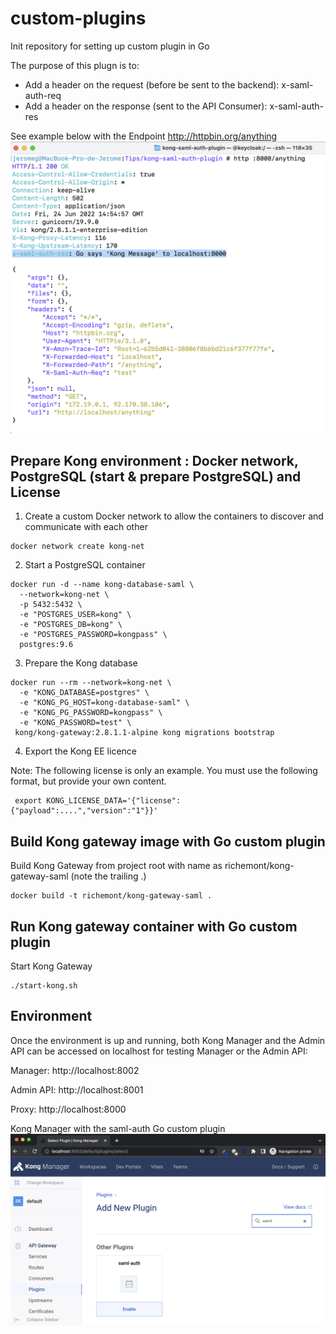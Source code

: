 # custom-plugins
Init repository for setting up custom plugin in Go

The purpose of this plugn is to:
- Add a header on the request (before be sent to the backend): x-saml-auth-req
- Add a header on the response (sent to the API Consumer): x-saml-auth-res

See example below with the Endpoint http://httpbin.org/anything
![manager](./image/saml-auth-plugin-result.png)

## Prepare Kong environment : Docker network,  PostgreSQL (start & prepare PostgreSQL) and License
1) Create a custom Docker network to allow the containers to discover and communicate with each other
``` 
docker network create kong-net
``` 
2) Start a PostgreSQL container
```
docker run -d --name kong-database-saml \
  --network=kong-net \
  -p 5432:5432 \
  -e "POSTGRES_USER=kong" \
  -e "POSTGRES_DB=kong" \
  -e "POSTGRES_PASSWORD=kongpass" \
  postgres:9.6
```
3) Prepare the Kong database
```
docker run --rm --network=kong-net \
  -e "KONG_DATABASE=postgres" \
  -e "KONG_PG_HOST=kong-database-saml" \
  -e "KONG_PG_PASSWORD=kongpass" \
  -e "KONG_PASSWORD=test" \
 kong/kong-gateway:2.8.1.1-alpine kong migrations bootstrap
```
4) Export the Kong EE licence

Note: The following license is only an example. You must use the following format, but provide your own content.
```
 export KONG_LICENSE_DATA='{"license":{"payload":....","version":"1"}}'

```

## Build Kong gateway image with Go custom plugin
Build Kong Gateway from project root with name as richemont/kong-gateway-saml (note the trailing .)
```
docker build -t richemont/kong-gateway-saml .
```
## Run Kong gateway container with Go custom plugin
Start Kong Gateway
```
./start-kong.sh
```

## Environment
Once the environment is up and running, both Kong Manager and the Admin API can be accessed on localhost for testing
Manager or the Admin API:

Manager: http://localhost:8002

Admin API: http://localhost:8001

Proxy: http://localhost:8000

Kong Manager with the saml-auth Go custom plugin
![manager](./image/browse-saml-plugin.png)


